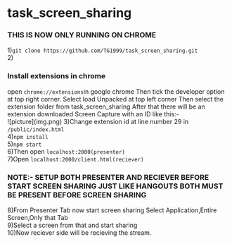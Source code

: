 # task_screen_sharing
<h3>THIS IS NOW ONLY RUNNING ON CHROME</h3>
1)<code>git clone https://github.com/TG1999/task_screen_sharing.git</code><br>
2)<h3>Install extensions in chrome </h3>
open <code>chrome://extensions</code>in google chrome
Then tick the developer option at top right corner.
Select load Unpacked at top left corner
Then select the extension folder from task_screen_sharing
After that there will be an extension downloaded Screen Capture with an ID like this:-<br>
![picture](img.png)
3)Change extension id at line number 29 in <code>/public/index.html</code> <br>
4)<code>npm install</code><br>
5)<code>npm start</code><br>
6)Then open <code>localhost:2000(presenter)</code><br>
7)Open <code>localhost:2000/client.html(reciever)</code><br>
<h3>NOTE:- SETUP BOTH PRESENTER AND RECIEVER BEFORE START SCREEN SHARING JUST LIKE HANGOUTS BOTH MUST BE PRESENT BEFORE SCREEN SHARING</h3>
8)From Presenter Tab now start screen sharing Select Application,Entire Screen,Only that Tab<br>
9)Select a screen from that and start sharing<br>
10)Now reciever side will be recieving the stream.
